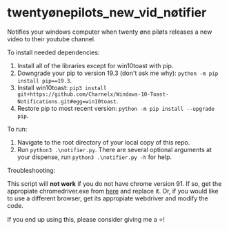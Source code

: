 # twentyønepilots_new_vid_nøtifier

Notifies your windows computer when twenty øne piløts releases a new video to their youtube channel.

To install needed dependencies:

1. Install all of the libraries except for win10toast with pip.
2. Downgrade your pip to version 19.3 (don't ask me why): `python -m pip install pip==19.3`.
3. Install win10toast: `pip3 install git+https://github.com/Charnelx/Windows-10-Toast-Notifications.git#egg=win10toast`.
4. Restore pip to most recent version: `python -m pip install --upgrade pip`.

To run:

1. Navigate to the root directory of your local copy of this repo.
2. Run ```python3 .\notifier.py```. There are several optional arguments at your dispense, run `python3 .\notifier.py -h` for help.

Troubleshooting:

This script will **not work** if you do not have chrome version 91. If so, get the appropiate chromedriver.exe from [here](https://chromedriver.chromium.org/downloads) and replace it. Or, if you would like to use a different browser, get its appropiate webdriver and modify the code.

If you end up using this, please consider giving me a ⭐!
